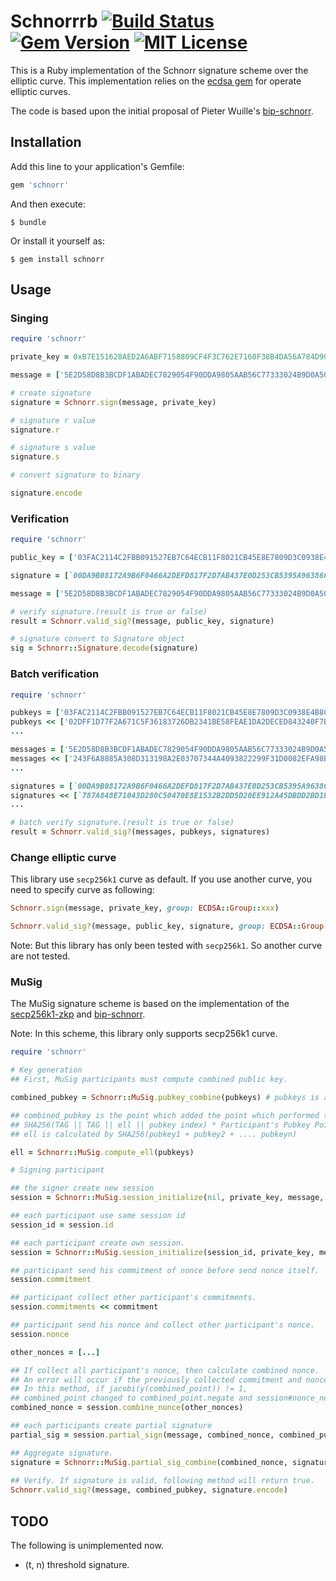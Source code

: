 # Schnorrrb [![Build Status](https://travis-ci.org/chaintope/schnorrrb.svg?branch=master)](https://travis-ci.org/chaintope/schnorrrb) [![Gem Version](https://badge.fury.io/rb/schnorr.svg)](https://badge.fury.io/rb/schnorr) [![MIT License](http://img.shields.io/badge/license-MIT-blue.svg?style=flat)](LICENSE) 

This is a Ruby implementation of the Schnorr signature scheme over the elliptic curve. 
This implementation relies on the [ecdsa gem](https://github.com/DavidEGrayson/ruby_ecdsa) for operate elliptic curves.

The code is based upon the initial proposal of Pieter Wuille's [bip-schnorr](https://github.com/sipa/bips/blob/bip-schnorr/bip-schnorr.mediawiki).

## Installation

Add this line to your application's Gemfile:

```ruby
gem 'schnorr'
```

And then execute:

    $ bundle

Or install it yourself as:

    $ gem install schnorr

## Usage

### Singing

```ruby
require 'schnorr'

private_key = 0xB7E151628AED2A6ABF7158809CF4F3C762E7160F38B4DA56A784D9045190CFEF

message = ['5E2D58D8B3BCDF1ABADEC7829054F90DDA9805AAB56C77333024B9D0A508B75C'].pack('H*')

# create signature
signature = Schnorr.sign(message, private_key)

# signature r value
signature.r 

# signature s value
signature.s 

# convert signature to binary

signature.encode

```

### Verification

```ruby
require 'schnorr'

public_key = ['03FAC2114C2FBB091527EB7C64ECB11F8021CB45E8E7809D3C0938E4B8C0E5F84B'].pack('H*')

signature = [`00DA9B08172A9B6F0466A2DEFD817F2D7AB437E0D253CB5395A963866B3574BE00880371D01766935B92D2AB4CD5C8A2A5837EC57FED7660773A05F0DE142380`].pack('H*')

message = ['5E2D58D8B3BCDF1ABADEC7829054F90DDA9805AAB56C77333024B9D0A508B75C'].pack('H*')

# verify signature.(result is true or false)
result = Schnorr.valid_sig?(message, public_key, signature) 

# signature convert to Signature object
sig = Schnorr::Signature.decode(signature) 
```

### Batch verification

```ruby
require 'schnorr'

pubkeys = ['03FAC2114C2FBB091527EB7C64ECB11F8021CB45E8E7809D3C0938E4B8C0E5F84B'].pack('H*')
pubkeys << ['02DFF1D77F2A671C5F36183726DB2341BE58FEAE1DA2DECED843240F7B502BA659'].pack('H*')
...

messages = ['5E2D58D8B3BCDF1ABADEC7829054F90DDA9805AAB56C77333024B9D0A508B75C'].pack('H*')
messages << ['243F6A8885A308D313198A2E03707344A4093822299F31D0082EFA98EC4E6C89'].pack('H*')
...

signatures = [`00DA9B08172A9B6F0466A2DEFD817F2D7AB437E0D253CB5395A963866B3574BE00880371D01766935B92D2AB4CD5C8A2A5837EC57FED7660773A05F0DE142380`].pack('H*')
signatures << [`787A848E71043D280C50470E8E1532B2DD5D20EE912A45DBDD2BD1DFBF187EF68FCE5677CE7A623CB20011225797CE7A8DE1DC6CCD4F754A47DA6C600E59543C`].pack('H*')
...

# batch verify signature.(result is true or false)
result = Schnorr.valid_sig?(messages, pubkeys, signatures) 
```

### Change elliptic curve

This library use `secp256k1` curve as default. If you use another curve, you need to specify curve as following:

```ruby
Schnorr.sign(message, private_key, group: ECDSA::Group::xxx)

Schnorr.valid_sig?(message, public_key, signature, group: ECDSA::Group::xxx) 
```

Note: But this library has only been tested with `secp256k1`. So another curve are not tested.

### MuSig

The MuSig signature scheme is based on the implementation of the 
[secp256k1-zkp](https://github.com/ElementsProject/secp256k1-zkp/blob/secp256k1-zkp/src/modules/musig/musig.md) 
and [bip-schnorr](https://github.com/guggero/bip-schnorr).

Note: In this scheme, this library only supports secp256k1 curve.

```ruby
require 'schnorr'

# Key generation
## First, MuSig participants must compute combined public key.

combined_pubkey = Schnorr::MuSig.pubkey_combine(pubkeys) # pubkeys is an array of public key with binary format.

## combined_pubkey is the point which added the point which performed the following multiplication to each participant's public key.
## SHA256(TAG || TAG || ell || pubkey index) * Participant's Pubkey Point
## ell is calculated by SHA256(pubkey1 + pubkey2 + .... pubkeyn) 

ell = Schnorr::MuSig.compute_ell(pubkeys)

# Signing participant

## the signer create new session
session = Schnorr::MuSig.session_initialize(nil, private_key, message, combined_pubkey, ell, index) # index = 0

## each participant use same session id
session_id = session.id

## each participant create own session.
session = Schnorr::MuSig.session_initialize(session_id, private_key, message, combined_pubkey, ell, index)

## participant send his commitment of nonce before send nonce itself.
session.commitment 

## participant collect other participant's commitments.
session.commitments << commitment

## participant send his nonce and collect other participant's nonce.
session.nonce

other_nonces = [...]

## If collect all participant's nonce, then calculate combined nonce.
## An error will occur if the previously collected commitment and nonce do not match. 
## In this method, if jacobi(y(combined_point)) != 1, 
## combined_point changed to combined_point.negate and session#nonce_negate changed to true.
combined_nonce = session.combine_nonce(other_nonces)

## each participants create partial signature
partial_sig = session.partial_sign(message, combined_nonce, combined_pubkey)

## Aggregate signature.
signature = Schnorr::MuSig.partial_sig_combine(combined_nonce, signatures)
 
## Verify. If signature is valid, following method will return true.
Schnorr.valid_sig?(message, combined_pubkey, signature.encode) 
```

## TODO

The following is unimplemented now.

* (t, n) threshold signature.